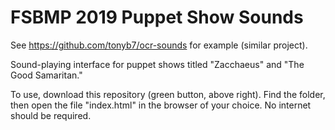 # FSBMP 2019 Puppet Show Sounds

See https://github.com/tonyb7/ocr-sounds for example (similar project).

Sound-playing interface for puppet shows titled "Zacchaeus" and "The Good Samaritan."

To use, download this repository (green button, above right). Find the folder, then open the file "index.html" in the browser of your choice. No internet should be required.

